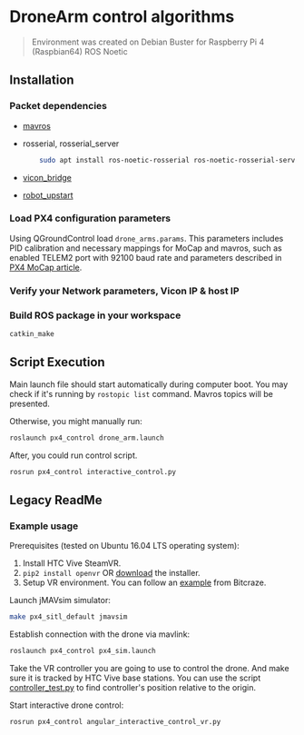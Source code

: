# DroneArm control algorithms

> Environment was created on Debian Buster for Raspberry Pi 4 (Raspbian64)
> ROS Noetic

## Installation

### Packet dependencies

- [mavros](https://docs.px4.io/master/en/ros/mavros_installation.html)
- rosserial, rosserial_server

    ```bash
        sudo apt install ros-noetic-rosserial ros-noetic-rosserial-server
    ```

- [vicon_bridge](https://github.com/ethz-asl/vicon_bridge)
- [robot_upstart](https://github.com/clearpathrobotics/robot_upstart)

### Load PX4 configuration parameters

Using QGroundControl load `drone_arms.params`. This parameters includes PID calibration and necessary mappings for MoCap and mavros,
such as enabled TELEM2 port with 92100 baud rate and parameters described in [PX4 MoCap article](https://docs.px4.io/master/en/ros/external_position_estimation.html).

### Verify your Network parameters, Vicon IP & host IP

### Build ROS package in your workspace

```bash
catkin_make
```

## Script Execution

Main launch file should start automatically during computer boot.
You may check if it's running by `rostopic list` command. Mavros topics will be presented.

Otherwise, you might manually run:

```bash
roslaunch px4_control drone_arm.launch
```

After, you could run control script.

```bash
rosrun px4_control interactive_control.py
```

## Legacy ReadMe

### Example usage

Prerequisites (tested on Ubuntu 16.04 LTS operating system):

1. Install HTC Vive SteamVR.
2. ```pip2 install openvr``` OR [download](https://github.com/cmbruns/pyopenvr/releases) the installer.
3. Setup VR environment. You can follow an [example](https://wiki.bitcraze.io/doc:lighthouse:setup) from Bitcraze.

Launch jMAVsim simulator:

```bash
make px4_sitl_default jmavsim
```

Establish connection with the drone via mavlink:

```bash
roslaunch px4_control px4_sim.launch
```

Take the VR controller you are going to use to control the drone.
And make sure it is tracked by HTC Vive base stations. You can use the script
[controller_test.py](https://github.com/RuslanAgishev/px4_control/blob/master/scripts/drone_arm/controller_test.py)
to find controller's position relative to the origin.

Start interactive drone control:

```bash
rosrun px4_control angular_interactive_control_vr.py
```
